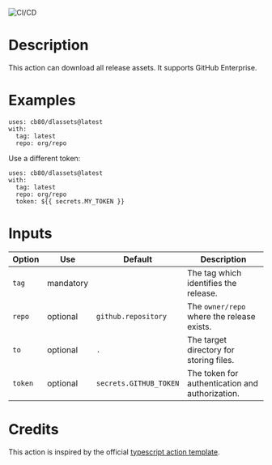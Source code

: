 ![CI/CD](https://github.com/cb80/dlassets/workflows/CI/CD/badge.svg)

# Description

This action can download all release assets. It supports GitHub Enterprise.

# Examples
```
uses: cb80/dlassets@latest
with:
  tag: latest
  repo: org/repo
```

Use a different token:
```
uses: cb80/dlassets@latest
with:
  tag: latest
  repo: org/repo
  token: ${{ secrets.MY_TOKEN }}
```

# Inputs

| Option    | Use       | Default                | Description |
|-----------|-----------|------------------------|-------------|
| `tag`     | mandatory |                        | The tag which identifies the release. |
| `repo`    | optional  | `github.repository`    | The `owner/repo` where the release exists. |
| `to`      | optional  | `.`                    | The target directory for storing files. |
| `token`   | optional  | `secrets.GITHUB_TOKEN` | The token for authentication and authorization. |

# Credits

This action is inspired by the official [typescript action template][tstpl].

[tstpl]: https://github.com/actions/typescript-action

